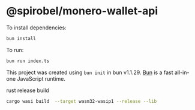 # @spirobel/monero-wallet-api

To install dependencies:

```bash
bun install
```

To run:

```bash
bun run index.ts
```

This project was created using `bun init` in bun v1.1.29. [Bun](https://bun.sh) is a fast all-in-one JavaScript runtime.

rust release build

```bash
cargo wasi build  --target wasm32-wasip1 --release --lib
```
